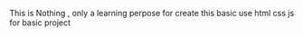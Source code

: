 This is Nothing , only a learning perpose for create this 
basic use html css js for basic project 
